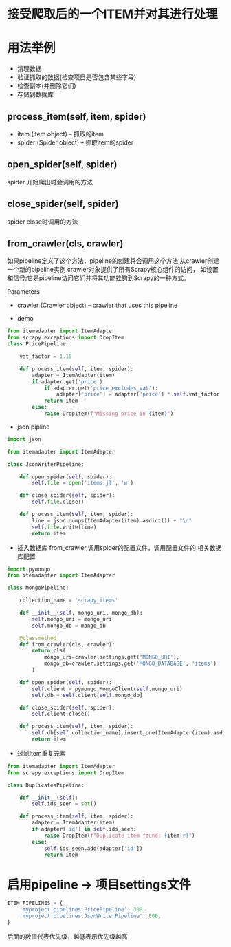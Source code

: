 # 接受爬取后的一个ITEM并对其进行处理

# 用法举例
- 清理数据
- 验证抓取的数据(检查项目是否包含某些字段)
- 检查副本(并删除它们)
- 存储到数据库


## process_item(self, item, spider)

- item (item object) – 抓取的item
- spider (Spider object) – 抓取item的spider

## open_spider(self, spider)
spider 开始爬出时会调用的方法

## close_spider(self, spider)
spider close时调用的方法

## from_crawler(cls, crawler)
如果pipeline定义了这个方法，pipeline的创建将会调用这个方法
从crawler创建一个新的pipeline实例
crawler对象提供了所有Scrapy核心组件的访问，
如设置和信号;它是pipeline访问它们并将其功能挂钩到Scrapy的一种方式。

Parameters
- crawler (Crawler object) – crawler that uses this pipeline

- demo
```python
from itemadapter import ItemAdapter
from scrapy.exceptions import DropItem
class PricePipeline:

    vat_factor = 1.15

    def process_item(self, item, spider):
        adapter = ItemAdapter(item)
        if adapter.get('price'):
            if adapter.get('price_excludes_vat'):
                adapter['price'] = adapter['price'] * self.vat_factor
            return item
        else:
            raise DropItem(f"Missing price in {item}")
```


- json pipline
```python
import json

from itemadapter import ItemAdapter

class JsonWriterPipeline:

    def open_spider(self, spider):
        self.file = open('items.jl', 'w')

    def close_spider(self, spider):
        self.file.close()

    def process_item(self, item, spider):
        line = json.dumps(ItemAdapter(item).asdict()) + "\n"
        self.file.write(line)
        return item
```

- 插入数据库
from_crawler,调用spider的配置文件，调用配置文件的
相关数据库配置

```python
import pymongo
from itemadapter import ItemAdapter

class MongoPipeline:

    collection_name = 'scrapy_items'

    def __init__(self, mongo_uri, mongo_db):
        self.mongo_uri = mongo_uri
        self.mongo_db = mongo_db

    @classmethod
    def from_crawler(cls, crawler):
        return cls(
            mongo_uri=crawler.settings.get('MONGO_URI'),
            mongo_db=crawler.settings.get('MONGO_DATABASE', 'items')
        )

    def open_spider(self, spider):
        self.client = pymongo.MongoClient(self.mongo_uri)
        self.db = self.client[self.mongo_db]

    def close_spider(self, spider):
        self.client.close()

    def process_item(self, item, spider):
        self.db[self.collection_name].insert_one(ItemAdapter(item).asdict())
        return item
```

- 过滤item重复元素

```python
from itemadapter import ItemAdapter
from scrapy.exceptions import DropItem

class DuplicatesPipeline:

    def __init__(self):
        self.ids_seen = set()

    def process_item(self, item, spider):
        adapter = ItemAdapter(item)
        if adapter['id'] in self.ids_seen:
            raise DropItem(f"Duplicate item found: {item!r}")
        else:
            self.ids_seen.add(adapter['id'])
            return item
```

# 启用pipeline -> 项目settings文件

```python
ITEM_PIPELINES = {
    'myproject.pipelines.PricePipeline': 300,
    'myproject.pipelines.JsonWriterPipeline': 800,
}
```
后面的数值代表优先级，越低表示优先级越高
